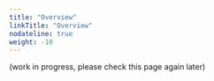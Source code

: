 ```yaml
---
title: "Overview"
linkTitle: "Overview"
nodateline: true
weight: -10
---
```


(work in progress, please check this page again later)
